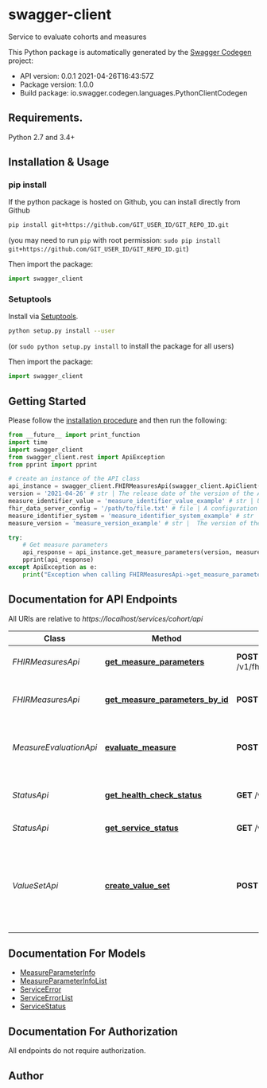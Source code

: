 # swagger-client
Service to evaluate cohorts and measures

This Python package is automatically generated by the [Swagger Codegen](https://github.com/swagger-api/swagger-codegen) project:

- API version: 0.0.1 2021-04-26T16:43:57Z
- Package version: 1.0.0
- Build package: io.swagger.codegen.languages.PythonClientCodegen

## Requirements.

Python 2.7 and 3.4+

## Installation & Usage
### pip install

If the python package is hosted on Github, you can install directly from Github

```sh
pip install git+https://github.com/GIT_USER_ID/GIT_REPO_ID.git
```
(you may need to run `pip` with root permission: `sudo pip install git+https://github.com/GIT_USER_ID/GIT_REPO_ID.git`)

Then import the package:
```python
import swagger_client 
```

### Setuptools

Install via [Setuptools](http://pypi.python.org/pypi/setuptools).

```sh
python setup.py install --user
```
(or `sudo python setup.py install` to install the package for all users)

Then import the package:
```python
import swagger_client
```

## Getting Started

Please follow the [installation procedure](#installation--usage) and then run the following:

```python
from __future__ import print_function
import time
import swagger_client
from swagger_client.rest import ApiException
from pprint import pprint

# create an instance of the API class
api_instance = swagger_client.FHIRMeasuresApi(swagger_client.ApiClient(configuration))
version = '2021-04-26' # str | The release date of the version of the API you want to use. Specify dates in YYYY-MM-DD format. (default to 2021-04-26)
measure_identifier_value = 'measure_identifier_value_example' # str | Used to identify the FHIR measure resource you would like the parameter information for using the Measure.Identifier.Value field.
fhir_data_server_config = '/path/to/file.txt' # file | A configuration file containing information needed to connect to the FHIR server. See https://github.com/Alvearie/quality-measure-and-cohort-service/blob/main/docs/user-guide/getting-started.md#fhir-server-configuration for more details.  Example Contents:   <pre>{     \"@class\": \"com.ibm.cohort.fhir.client.config.IBMFhirServerConfig\",     \"endpoint\": \"https://fhir-internal.dev:9443/fhir-server/api/v4\",     \"user\": \"fhiruser\",     \"password\": \"replaceWithfhiruserPassword\",     \"logInfo\": [         \"ALL\"     ],     \"tenantId\": \"default\" }</pre>
measure_identifier_system = 'measure_identifier_system_example' # str | The system name used to provide a namespace for the measure identifier values. For example, if using social security numbers for the identifier values, one would use http://hl7.org/fhir/sid/us-ssn as the system value. (optional)
measure_version = 'measure_version_example' # str |  The version of the measure to retrieve as represented by the FHIR resource Measure.version field. If a value is not provided, the underlying code will atempt to resolve the most recent version assuming a <Major>.<Minor>.<Patch> format (ie if versions 1.0.0 and 2.0.0 both exist, the code will return the 2.0.0 version) (optional)

try:
    # Get measure parameters
    api_response = api_instance.get_measure_parameters(version, measure_identifier_value, fhir_data_server_config, measure_identifier_system=measure_identifier_system, measure_version=measure_version)
    pprint(api_response)
except ApiException as e:
    print("Exception when calling FHIRMeasuresApi->get_measure_parameters: %s\n" % e)

```

## Documentation for API Endpoints

All URIs are relative to *https://localhost/services/cohort/api*

Class | Method | HTTP request | Description
------------ | ------------- | ------------- | -------------
*FHIRMeasuresApi* | [**get_measure_parameters**](docs/FHIRMeasuresApi.md#get_measure_parameters) | **POST** /v1/fhir/measure/identifier/{measure_identifier_value}/parameters | Get measure parameters
*FHIRMeasuresApi* | [**get_measure_parameters_by_id**](docs/FHIRMeasuresApi.md#get_measure_parameters_by_id) | **POST** /v1/fhir/measure/{measure_id}/parameters | Get measure parameters by id
*MeasureEvaluationApi* | [**evaluate_measure**](docs/MeasureEvaluationApi.md#evaluate_measure) | **POST** /v1/evaluation | Evaluates a measure bundle for a single patient
*StatusApi* | [**get_health_check_status**](docs/StatusApi.md#get_health_check_status) | **GET** /v1/status/health_check | Determine if service is running correctly
*StatusApi* | [**get_service_status**](docs/StatusApi.md#get_service_status) | **GET** /v1/status | Get status of service
*ValueSetApi* | [**create_value_set**](docs/ValueSetApi.md#create_value_set) | **POST** /v1/valueset | Insert a new value set to the fhir server or, if it already exists, update it in place


## Documentation For Models

 - [MeasureParameterInfo](docs/MeasureParameterInfo.md)
 - [MeasureParameterInfoList](docs/MeasureParameterInfoList.md)
 - [ServiceError](docs/ServiceError.md)
 - [ServiceErrorList](docs/ServiceErrorList.md)
 - [ServiceStatus](docs/ServiceStatus.md)


## Documentation For Authorization

 All endpoints do not require authorization.


## Author



